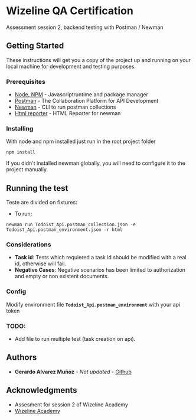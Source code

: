 # Wizeline QA Certification

Assessment session 2, backend testing with Postman / Newman

## Getting Started

These instructions will get you a copy of the project up and running on your local machine for development and testing purposes.

### Prerequisites

* [Node, NPM](https://nodejs.org/en/) - Javascriptruntime and package manager
* [Postman](https://www.postman.com) - The Collaboration Platform for API Development
* [Newman](https://github.com/postmanlabs/newman) - CLI to run postman collections
* [Html reporter](https://github.com/postmanlabs/newman-reporter-html) - HTML Reporter for newman

### Installing

With node and npm installed just run in the root project folder

```
npm install
```

If you didn't installed newman globally, you will need to configure it to the project manually.

## Running the test

Teste are divided on fixtures:

- To run:

```
newman run Todoist_Api.postman_collection.json -e Todoist_Api.postman_environment.json -r html
```


[^Reports]: One report under newman/* will be generated each time the run command is executed

### Considerations

- **Task id**: Tests which requiered a task id should be modified with a real id, otherwise will fail.
- **Negative Cases**: Negative scenarios has been limited to authorization and empty or non existent documents.

### Config

Modify environment file **`Todoist_Api.postman_environment`** with your api token

### TODO:

- Add file to run multiple test (task creation on api).

## Authors

* **Gerardo Alvarez Muñoz** - *Not updated* - [Github](https://github.com/gerhardx)

## Acknowledgments

* Assesment for session 2 of Wizeline Academy 
* [Wizeline Academy](https://academy.wizeline.com)
